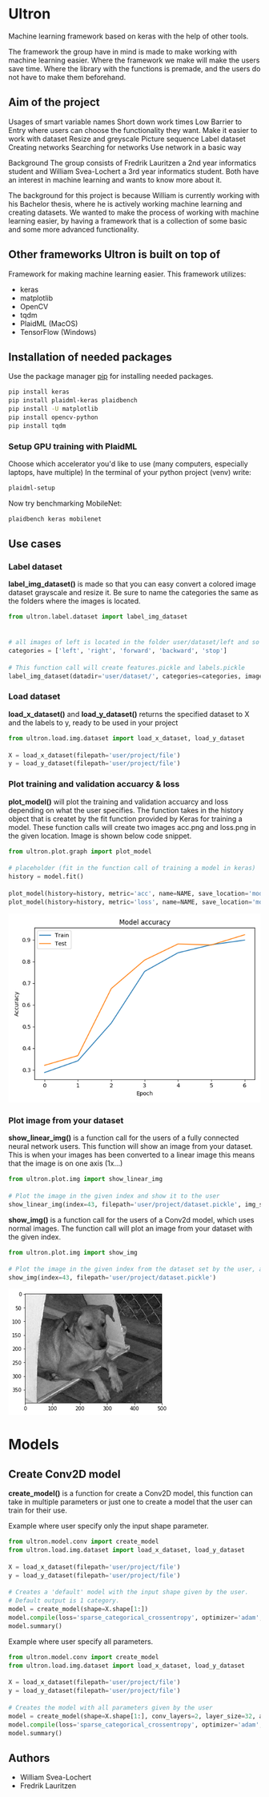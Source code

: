 # Ultron
 Machine learning framework based on keras with the help of other tools. 
 
The framework the group have in mind is made to make working with machine learning easier. 
Where the framework we make will make the users save time. Where the library with the functions 
is premade, and the users do not have to make them beforehand.

## Aim of the project

Usages of smart variable names
Short down work times
Low Barrier to Entry where users can choose the functionality they want.
Make it easier to work with dataset
Resize and greyscale
Picture sequence
Label dataset
Creating networks
Searching for networks 
Use network in a basic way

Background 
The group consists of Fredrik Lauritzen a 2nd year informatics student and William Svea-Lochert a 3rd year informatics student. Both have an interest in machine learning and wants to know more about it.

The background for this project is because William is currently working with his Bachelor thesis, where he is actively working machine learning and creating datasets. We wanted to make the process of working with machine learning easier, by having a framework that is a collection of some basic and some more advanced functionality.


## Other frameworks Ultron is built on top of
Framework for making machine learning easier. This framework utilizes:
* keras
* matplotlib
* OpenCV
* tqdm
* PlaidML (MacOS)
* TensorFlow (Windows)

## Installation of needed packages

Use the package manager [pip](https://pip.pypa.io/en/stable/) for installing needed packages.

```bash
pip install keras
pip install plaidml-keras plaidbench
pip install -U matplotlib
pip install opencv-python
pip install tqdm
```

### Setup GPU training with PlaidML
Choose which accelerator you'd like to use (many computers, especially laptops, have multiple)
In the terminal of your python project (venv) write:

```bash
plaidml-setup
```

Now try benchmarking MobileNet:
```bash
plaidbench keras mobilenet
```


## Use cases


### Label dataset
**label_img_dataset()** is made so that you can easy convert a colored image dataset grayscale and resize it.
Be sure to name the categories the same as the folders where the images is located.
```python
from ultron.label.dataset import label_img_dataset


# all images of left is located in the folder user/dataset/left and so on.
categories = ['left', 'right', 'forward', 'backward', 'stop']

# This function call will create features.pickle and labels.pickle
label_img_dataset(datadir='user/dataset/', categories=categories, image_size=64, x_name='features', y_name='labels')

```




### Load dataset
**load_x_dataset()** and **load_y_dataset()** returns the specified dataset to X and the labels to y, ready to be used in your
project
```python
from ultron.load.img.dataset import load_x_dataset, load_y_dataset

X = load_x_dataset(filepath='user/project/file')
y = load_y_dataset(filepath='user/project/file')

```





### Plot training and validation accuarcy & loss
**plot_model()** will plot the training and validation accuarcy and loss depending on what the user specifies.
The function takes in the history object that is createt by the fit function provided by Keras for training a
model. These function calls will create two images acc.png and loss.png in the given location. Image is 
shown below code snippet.

```python
from ultron.plot.graph import plot_model

# placeholder (fit in the function call of training a model in keras)
history = model.fit()

plot_model(history=history, metric='acc', name=NAME, save_location='models/model_name/acc.png')
plot_model(history=history, metric='loss', name=NAME, save_location='models/model_name/loss.png')

```
![acc of model](/resources_git/acc.png)


### Plot image from your dataset
**show_linear_img()** is a function call for the users of a fully connected neural network users. 
This function will show an image from your dataset. This is when your images has been converted to a
linear image this means that the image is on one axis (1x…)

```python
from ultron.plot.img import show_linear_img

# Plot the image in the given index and show it to the user
show_linear_img(index=43, filepath='user/project/dataset.pickle', img_size=64)

```
**show_img()** is a function call for the users of a Conv2d model, which uses normal images. The function
call will plot an image from your dataset with the given index.

```python
from ultron.plot.img import show_img

# Plot the image in the given index from the dataset set by the user, and show it to the user
show_img(index=43, filepath='user/project/dataset.pickle')

```
![acc of model](/resources_git/doggo.png)

# Models

## Create Conv2D model

**create_model()** is a function for create a Conv2D model, this function can take in multiple parameters or just one to
create a model that the user can train for their use.

Example where user specify only the input shape parameter.
```python
from ultron.model.conv import create_model
from ultron.load.img.dataset import load_x_dataset, load_y_dataset

X = load_x_dataset(filepath='user/project/file')
y = load_y_dataset(filepath='user/project/file')

# Creates a 'default' model with the input shape given by the user.
# Default output is 1 category.
model = create_model(shape=X.shape[1:])
model.compile(loss='sparse_categorical_crossentropy', optimizer='adam', metrics=['accuracy'])
model.summary()
```

Example where user specify all parameters.
```python
from ultron.model.conv import create_model
from ultron.load.img.dataset import load_x_dataset, load_y_dataset

X = load_x_dataset(filepath='user/project/file')
y = load_y_dataset(filepath='user/project/file')

# Creates the model with all parameters given by the user
model = create_model(shape=X.shape[1:], conv_layers=2, layer_size=32, activation_layer='relu', dense_layers=1, dense_layer_size=512, output_classes=2, output_activation='softmax')
model.compile(loss='sparse_categorical_crossentropy', optimizer='adam', metrics=['accuracy'])
model.summary()
```

## Authors
- William Svea-Lochert
- Fredrik Lauritzen

 

